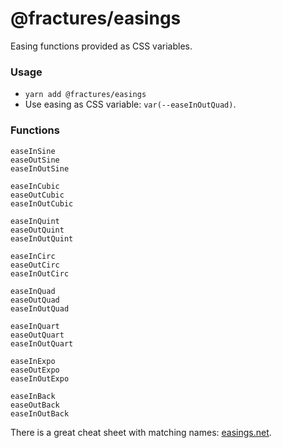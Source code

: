 # @fractures/easings

Easing functions provided as CSS variables.

### Usage

- `yarn add @fractures/easings`
- Use easing as CSS variable: `var(--easeInOutQuad)`.

### Functions

```
easeInSine
easeOutSine
easeInOutSine

easeInCubic
easeOutCubic
easeInOutCubic

easeInQuint
easeOutQuint
easeInOutQuint

easeInCirc
easeOutCirc
easeInOutCirc

easeInQuad
easeOutQuad
easeInOutQuad

easeInQuart
easeOutQuart
easeInOutQuart

easeInExpo
easeOutExpo
easeInOutExpo

easeInBack
easeOutBack
easeInOutBack
```

There is a great cheat sheet with matching names: [easings.net](https://easings.net/en).
